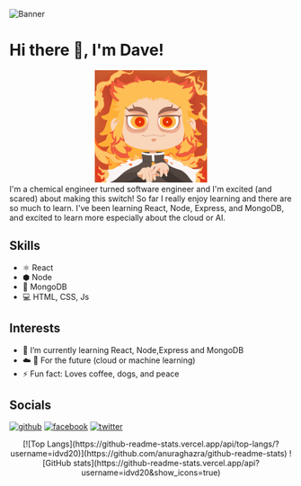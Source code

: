 ![Banner](https://github.com/idvd20/idvd20/blob/main/Banner.gif)

# Hi there 👋, I'm Dave!
<div align="center">
  <img src="https://github.com/idvd20/idvd20/blob/main/RengokuGIF.gif" width="200" />
</div>
I'm a chemical engineer turned software engineer and I'm excited (and scared) about making this switch! So far I really enjoy learning and there are so much to learn. I've been learning React, Node, Express, and MongoDB, and excited to learn more especially about the cloud or AI.

## Skills
* ⚛   React
* ⬢   Node
* 🌿  MongoDB
* 💻  HTML, CSS, Js

## Interests
- 🌱 I’m currently learning React, Node,Express and MongoDB
- ☁️ 🤖 For the future (cloud or machine learning)
- ⚡ Fun fact: Loves coffee, dogs, and peace 

## Socials
[<img src='https://cdn.jsdelivr.net/npm/simple-icons@3.0.1/icons/github.svg' alt='github' height='40'>](https://github.com/idvd20)  [<img src='https://cdn.jsdelivr.net/npm/simple-icons@3.0.1/icons/facebook.svg' alt='facebook' height='40'>](https://www.facebook.com/fb)  [<img src='https://cdn.jsdelivr.net/npm/simple-icons@3.0.1/icons/twitter.svg' alt='twitter' height='40'>](https://twitter.com/tw)  

<div align="center">
  [![Top Langs](https://github-readme-stats.vercel.app/api/top-langs/?username=idvd20)](https://github.com/anuraghazra/github-readme-stats)
  ![GitHub stats](https://github-readme-stats.vercel.app/api?username=idvd20&show_icons=true)  
</div>
